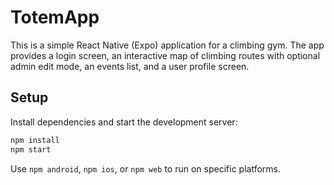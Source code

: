 # TotemApp

This is a simple React Native (Expo) application for a climbing gym. The app
provides a login screen, an interactive map of climbing routes with optional
admin edit mode, an events list, and a user profile screen.

## Setup

Install dependencies and start the development server:

```bash
npm install
npm start
```

Use `npm android`, `npm ios`, or `npm web` to run on specific platforms.

